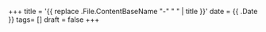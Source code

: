 +++
title = '{{ replace .File.ContentBaseName "-" " " | title }}'
date = {{ .Date }}
tags= []
draft = false
+++
